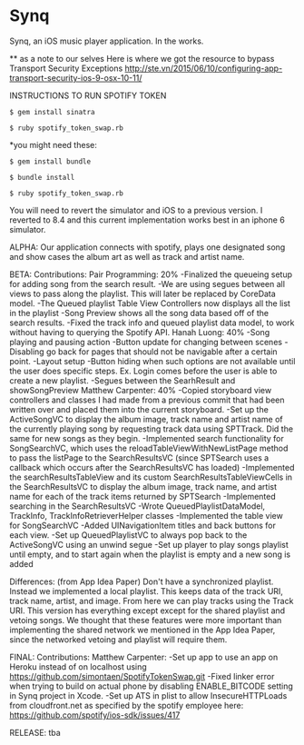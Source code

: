 # Synq
Synq, an iOS music player application. In the works.

** as a note to our selves
Here is where we got the resource to bypass Transport Security Exceptions
http://ste.vn/2015/06/10/configuring-app-transport-security-ios-9-osx-10-11/


INSTRUCTIONS TO RUN SPOTIFY TOKEN
```
$ gem install sinatra
```
```
$ ruby spotify_token_swap.rb
```
*you might need these:
```
$ gem install bundle
```
```
$ bundle install
```
```
$ ruby spotify_token_swap.rb
```
You will need to revert the simulator and iOS to a previous version. I reverted to 8.4 and this current implementation works best in an iphone 6 simulator.

ALPHA: Our application connects with spotify, plays one designated song and show cases the album art as well as track and artist name. 

BETA: 
Contributions:
Pair Programming: 20%
-Finalized the queueing setup for adding song from the search result.
-We are using segues between all views to pass along the playlist. This will later be replaced by CoreData model.
-The Queued playlist Table View Controllers now displays all the list in the playlist
-Song Preview shows all the song data based off of the search results.
-Fixed the track info and queued playlist data model, to work without having to querying the Spotify API.
Hanah Luong: 40%
-Song playing and pausing action
-Button update for changing between scenes
-Disabling go back for pages that should not be navigable after a certain point.
-Layout setup
-Button hiding when such options are not available until the user does specific steps. Ex. Login comes before the user is able to create a new playlist.
-Segues between the SearhResult and showSongPreview
Matthew Carpenter: 40%
-Copied storyboard view controllers and classes I had made from a previous commit that had been
written over and placed them into the current storyboard.
-Set up the ActiveSongVC to display the album image, track name and artist name of the 
currently playing song by requesting track data using SPTTrack. Did the same for new songs
as they begin.
-Implemented search functionality for SongSearchVC, which uses the 
reloadTableViewWithNewListPage method to pass the listPage to the SearchResultsVC 
(since SPTSearch uses a callback which occurs after the SearchResultsVC has loaded)
-Implemented the searchResultsTableView and its custom SearchResultsTableViewCells
in the SearchResultsVC to display the album image, track name, and artist name for each
of the track items returned by SPTSearch
-Implemented searching in the SearchResultsVC
-Wrote QueuedPlaylistDataModel, TrackInfo, TrackInfoRetrieverHelper classes
-Implemented the table view for SongSearchVC
-Added UINavigationItem titles and back buttons for each view.
-Set up QueuedPlaylistVC to always pop back to the ActiveSongVC using an unwind segue
-Set up player to play songs playlist until empty, and to start again when the playlist is empty and a new song is added 

Differences: (from App Idea Paper)
Don't have a synchronized playlist. Instead we implemented a local playlist. This keeps data of the track URI, track name, artist, and image. From here we can play tracks using the Track URI. This version has everything except except for the shared playlist and vetoing songs. We thought that these features were more important than implementing the shared network we mentioned in the App Idea Paper, since the networked vetoing and playlist will require them.



FINAL:
Contributions:
Matthew Carpenter:
-Set up app to use an app on Heroku instead of on localhost using https://github.com/simontaen/SpotifyTokenSwap.git
-Fixed linker error when trying to build on actual phone by disabling ENABLE_BITCODE setting in Synq project in Xcode.
-Set up ATS in plist to allow InsecureHTTPLoads from cloudfront.net as specified by the spotify employee here: https://github.com/spotify/ios-sdk/issues/417

RELEASE: tba
